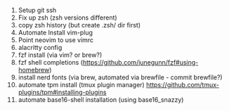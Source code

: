 1. Setup git ssh
2. Fix up zsh (zsh versions different)
3. copy zsh history (but create .zsh/ dir first)
4. Automate Install vim-plug
5. Point neovim to use vimrc
6. alacritty config
7. fzf install (via vim? or brew?)
8. fzf shell completions (https://github.com/junegunn/fzf#using-homebrew)
9. install nerd fonts (via brew, automated via brewfile - commit brewfile?)
10. automate tpm install (tmux plugin manager) https://github.com/tmux-plugins/tpm#installing-plugins
11. automate base16-shell installation (using base16_snazzy)
